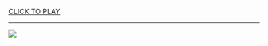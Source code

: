 
<a href="https://premium76.site?title=nfl_game_scripts&ref=13M">CLICK TO PLAY</a></h3>
<hr>

<a href="https://premium76.site?title=nfl_game_scripts&ref=13M"><img src="https://clearcache.store/games.png"></a>



